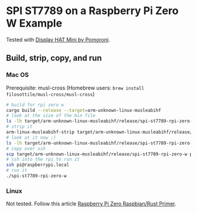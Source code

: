 # SPI ST7789 on a Raspberry Pi Zero W Example

Tested with [Display HAT Mini by Pomoroni](https://shop.pimoroni.com/products/display-hat-mini?variant=39496084717651).

## Build, strip, copy, and run

### Mac OS

Prerequisite: musl-cross (Homebrew users: `brew install filosottile/musl-cross/musl-cross`)

```bash
# build for rpi zero w
cargo build --release --target=arm-unknown-linux-musleabihf
# look at the size of the bin file
ls -lh target/arm-unknown-linux-musleabihf/release/spi-st7789-rpi-zero-w
# strip it
arm-linux-musleabihf-strip target/arm-unknown-linux-musleabihf/release/spi-st7789-rpi-zero-w
# look at it now ;)
ls -lh target/arm-unknown-linux-musleabihf/release/spi-st7789-rpi-zero-w
# copy over ssh
scp target/arm-unknown-linux-musleabihf/release/spi-st7789-rpi-zero-w pi@raspberrypi.local:~/
# ssh into the rpi to run it
ssh pi@raspberrypi.local
# run it
./spi-st7789-rpi-zero-w
```

### Linux

Not tested. Follow this article [Raspberry Pi Zero Raspbian/Rust Primer](https://dev.to/jeikabu/raspberry-pi-zero-raspbian-rust-primer-3aj6).
